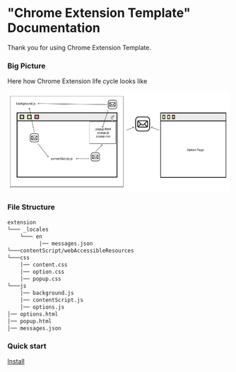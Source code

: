 # "Chrome Extension Template" Documentation

Thank you for using Chrome Extension Template.

### Big Picture

Here how Chrome Extension life cycle looks like

![install](assets/life_cycle.png)

### File Structure

```
extension
└─── _locales
    └─── en
          |── messages.json
└───contentScript/webAccessibleResources
└───css
    │── content.css
    │── option.css
    │── popup.css
└───js
    │── background.js
    │── contentScript.js
    │── options.js
│── options.html
│── popup.html
│── messages.json
```

### Quick start

[Install](install.md)
